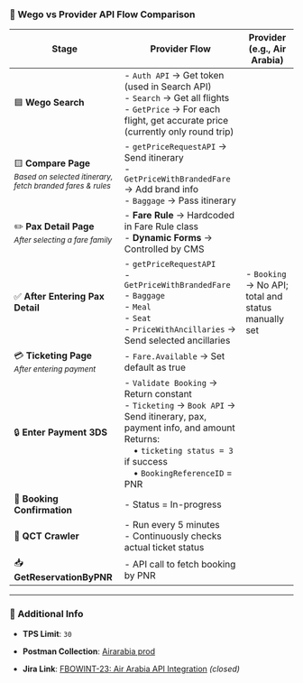 ### 🔄 Wego vs Provider API Flow Comparison

| **Stage**                                                                                               | **Provider Flow**                                                                                                                                                                                                 | **Provider (e.g., Air Arabia)**                     |
| ------------------------------------------------------------------------------------------------------- | ----------------------------------------------------------------------------------------------------------------------------------------------------------------------------------------------------------------- | --------------------------------------------------- |
| 🟦 **Wego Search**                                                                                      | - `Auth API` → Get token (used in Search API)  <br>- `Search` → Get all flights  <br>- `GetPrice` → For each flight, get accurate price (currently only round trip)                                               |                                                     |
| 🟨 **Compare Page**  <br><small><i>Based on selected itinerary, fetch branded fares & rules</i></small> | - `getPriceRequestAPI` → Send itinerary  <br>- `GetPriceWithBrandedFare` → Add brand info  <br>- `Baggage` → Pass itinerary                                                                                       |                                                     |
| ✏️ **Pax Detail Page**  <br><small><i>After selecting a fare family</i></small>                         | - **Fare Rule** → Hardcoded in Fare Rule class  <br>- **Dynamic Forms** → Controlled by CMS                                                                                                                       |                                                     |
| ✅ **After Entering Pax Detail**                                                                         | - `getPriceRequestAPI`  <br>- `GetPriceWithBrandedFare`  <br>- `Baggage`  <br>- `Meal`  <br>- `Seat`  <br>- `PriceWithAncillaries` → Send selected ancillaries                                                    | - `Booking` → No API; total and status manually set |
| 💳 **Ticketing Page**  <br><small><i>After entering payment</i></small>                                 | - `Fare.Available` → Set default as true                                                                                                                                                                          |                                                     |
| 🔒 **Enter Payment 3DS**                                                                                | - `Validate Booking` → Return constant  <br>- `Ticketing` → `Book API` → Send itinerary, pax, payment info, and amount  <br>Returns:  <br> • `ticketing status = 3` if success  <br> • `BookingReferenceID` = PNR |                                                     |
| 📄 **Booking Confirmation**                                                                             | - Status = In-progress                                                                                                                                                                                            |                                                     |
| 🔁 **QCT Crawler**                                                                                      | - Run every 5 minutes  <br>- Continuously checks actual ticket status                                                                                                                                             |                                                     |
| 📥 **GetReservationByPNR**                                                                              | - API call to fetch booking by PNR                                                                                                                                                                                |                                                     |

---

### 🧾 Additional Info

- **TPS Limit**: `30`
    
- **Postman Collection**: [Airarabia prod](https://wegotravel.postman.co/workspace/Flights~0db44570-5a4a-408e-b550-7ad29223a19b/collection/12581956-021de559-1b67-4e08-a759-82085abcafe0?action=share&creator=20363127&active-environment=25415493-a5dc4f75-9bcb-426a-bdc2-5547397ff6ab)
    
- **Jira Link**: [FBOWINT-23: Air Arabia API Integration](https://wego.com) _(closed)_